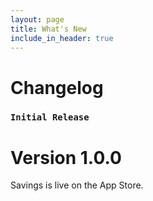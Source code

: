 ```yaml
---
layout: page
title: What's New
include_in_header: true
---
```


# Changelog
### `Initial Release`
# **Version 1.0.0**
Savings is live on the App Store.